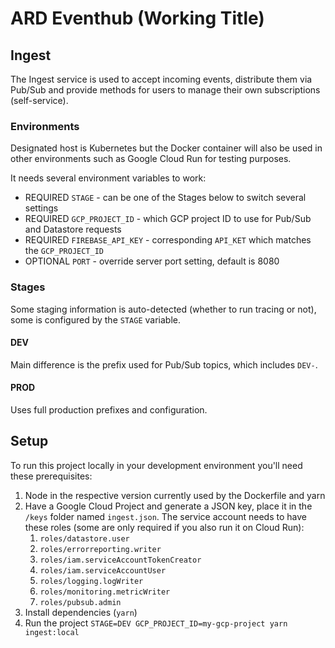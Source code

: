 # ARD Eventhub (Working Title)

## Ingest

The Ingest service is used to accept incoming events, distribute them via Pub/Sub and provide methods for users to manage their own subscriptions (self-service).  

### Environments

Designated host is Kubernetes but the Docker container will also be used in other environments such as Google Cloud Run for testing purposes.

It needs several environment variables to work:

- REQUIRED `STAGE` - can be one of the Stages below to switch several settings
- REQUIRED `GCP_PROJECT_ID` - which GCP project ID to use for Pub/Sub and Datastore requests
- REQUIRED `FIREBASE_API_KEY` - corresponding `API_KET` which matches the `GCP_PROJECT_ID`
- OPTIONAL `PORT` - override server port setting, default is 8080

### Stages

Some staging information is auto-detected (whether to run tracing or not), some is configured by the `STAGE` variable.

#### DEV

Main difference is the prefix used for Pub/Sub topics, which includes `DEV-`.

#### PROD

Uses full production prefixes and configuration.

## Setup

To run this project locally in your development environment you'll need these prerequisites:

1. Node in the respective version currently used by the Dockerfile and yarn
2. Have a Google Cloud Project and generate a JSON key, place it in the `/keys` folder named `ingest.json`. The service account needs to have these roles (some are only required if you also run it on Cloud Run):
   1. `roles/datastore.user`
   2. `roles/errorreporting.writer`
   3. `roles/iam.serviceAccountTokenCreator`
   4. `roles/iam.serviceAccountUser`
   5. `roles/logging.logWriter`
   6. `roles/monitoring.metricWriter`
   7. `roles/pubsub.admin`
3. Install dependencies (`yarn`)
4. Run the project `STAGE=DEV GCP_PROJECT_ID=my-gcp-project yarn ingest:local`
